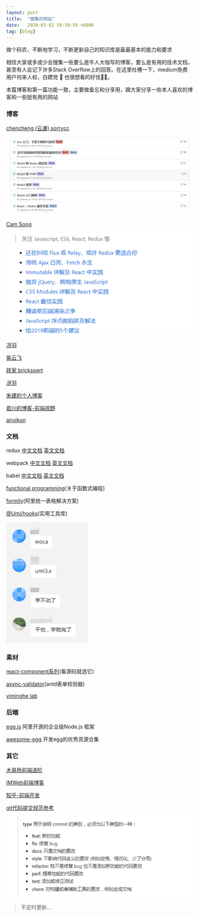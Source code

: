 ```yaml
---
layout: post
title:  "搜集的网站"
date:   2020-03-02 19:39:59 +0800
tag: [blog]
---
```



做个码农，不断地学习，不断更新自己的知识库是最最基本的能力和要求

相信大家或多或少会搜集一些要么是牛人大咖写的博客，要么是有用的技术文档，甚至有人会记下许多Stack Overflow上的回答。在这里吐槽一下，medium免费用户何来人权，白嫖党 :lemon: 也很想看的好伐:lemon::lemon:。

本篇博客和第一篇功能一致，主要做备忘和分享用，跟大家分享一些本人喜欢的博客和一些挺有用的网站

### 博客
[chencheng (云谦) sorrycc](https://github.com/sorrycc/blog/issues?page=2&q=is%3Aissue+is%3Aopen)

![sorrycc](/assets/sorrycc.png)

[Cam Song](https://github.com/camsong/blog)

![camsong](/assets/camsong.png)

[冴羽](https://github.com/mqyqingfeng/Blog)

[紫云飞](https://www.cnblogs.com/ziyunfei/)

[砖家 brickspert](https://github.com/brickspert/blog)

[冴羽](https://github.com/mqyqingfeng/Blog)

[朱建的个人博客](https://github.com/laughing-pic-zhu/blog)

[若川的博客-前端视野](https://www.lxchuan12.cn/posts/#%E6%96%87%E7%AB%A0%E5%88%97%E8%A1%A8)

[airuikun](https://github.com/airuikun/blog)

### 文档
redux [中文文档](http://cn.redux.js.org/) [英文文档](https://redux.js.org/introduction/getting-started/)

webpack [中文文档](https://webpack.docschina.org/concepts/) [英文文档](https://webpack.js.org/concepts/)

babel [中文文档](https://babel.docschina.org/docs/en/) [英文文档](https://babeljs.io/docs/en/)

[functional programming](https://jigsawye.gitbooks.io/mostly-adequate-guide/ch1.html)(关于函数式编程)

[formily](https://formilyjs.org/)(阿里统一表格解决方案)

[@Umi/hooks](https://hooks.umijs.org/zh-CN/)(实用工具库)

![干他](/assets/ganta.png)
### 素材
[react-component系列](https://github.com/react-component)(看源码就选它)

[async-validator](https://github.com/yiminghe/async-validator)(antd表单校验器)

[yiminghe lab](http://yiminghe.me/lab/playground/)

### 后端

[egg.js](https://eggjs.org/zh-cn/intro/index.html) 阿里开源的企业级Node.js 框架

[awesome-egg](https://github.com/eggjs/awesome-egg) 开发egg的优秀资源合集

### 其它
[木易杨前端进阶](https://muyiy.cn/question/)

[IMWeb前端博客](https://imweb.io/topic/tab/all)

[知乎-前端开发](https://www.zhihu.com/topic/19550901/hot)

[git代码提交规范参考](https://github.com/XXHolic/blog/issues/16)

![git代码提交规范参考](/assets/gitcommit.png)

>不定时更新...

[github-emoji]: https://gist.github.com/rxaviers/7360908
